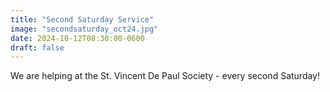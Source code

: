 ```yaml
---
title: "Second Saturday Service"
image: "secondsaturday_oct24.jpg"
date: 2024-10-12T08:30:00-0600
draft: false
---
```


We are helping at the St. Vincent De Paul Society - every second Saturday!